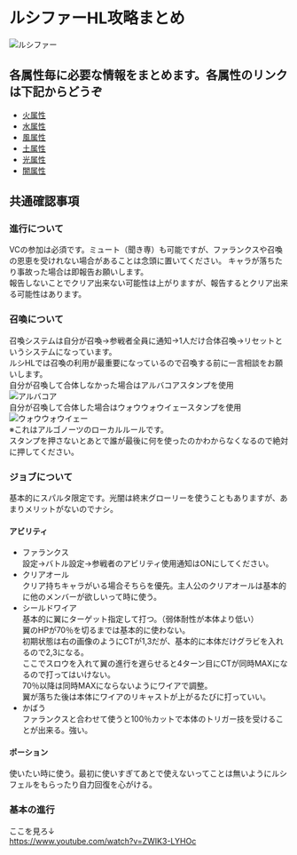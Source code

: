 # ルシファーHL攻略まとめ
![ルシファー](https://lh3.googleusercontent.com/CPqdD1e60QnCynCiOVf6uXROXtop7O5X38FE4eoS4YHds_AuXRS9KvP97JVegSs5lCIqbAigjVt7E9DS5Wn-NtEZTTEk_yoPi_Kvmx32am_3 "ルシファー")  
## 各属性毎に必要な情報をまとめます。各属性のリンクは下記からどうぞ
* [火属性](elemental/fire.md)
* [水属性](elemental/water.md)
* [風属性](elemental/wind.md)
* [土属性](elemental/earth.md)
* [光属性](elemental/lite.md)
* [闇属性](elemental/dark.md)

## 共通確認事項
### 進行について
VCの参加は必須です。ミュート（聞き専）も可能ですが、ファランクスや召喚の恩恵を受けれない場合があることは念頭に置いてください。
キャラが落ちたり事故った場合は即報告お願いします。  
報告しないことでクリア出来ない可能性は上がりますが、報告するとクリア出来る可能性はあります。

### 召喚について
召喚システムは自分が召喚→参戦者全員に通知→1人だけ合体召喚→リセットというシステムになっています。  
ルシHLでは召喚の利用が最重要になっているので召喚する前に一言相談をお願いします。  
自分が召喚して合体しなかった場合はアルバコアスタンプを使用  
![アルバコア](https://lh3.googleusercontent.com/P-mYDj7jnuOwSzcHfeyrgVoY2vQVbO96BoQDbaqjNC4oOLExxo8kLyqf5zpcSeXKTP4EcJN0UkWTxIC96H9EteJ1Ye8gE5Q_BIzoN1bwRSg "アルバコア")  
自分が召喚して合体した場合はウォウウォウイェースタンプを使用  
![ウォウウォウイェー](https://lh3.googleusercontent.com/t4mjJypZlrKabbSXyz79QNYrUj-eMhpvAWs1aUJTi6eThJaozkUMxUH6zH9NJ_lw_AaleRCE0kWh9vpI5vur_FcQ-6PFTjO_G0rjRrRmitfN7w "ウォウウォウイェー")  
※これはアルゴノーツのローカルルールです。  
スタンプを押さないとあとで誰が最後に何を使ったのかわからなくなるので絶対に押してください。

### ジョブについて
基本的にスパルタ限定です。光闇は終末グローリーを使うこともありますが、あまりメリットがないのでナシ。
#### アビリティ
* ファランクス  
設定→バトル設定→参戦者のアビリティ使用通知はONにしてください。
* クリアオール  
クリア持ちキャラがいる場合そちらを優先。主人公のクリアオールは基本的に他のメンバーが欲しいって時に使う。
* シールドワイア  
基本的に翼にターゲット指定して打つ。（弱体耐性が本体より低い）  
翼のHPが70％を切るまでは基本的に使わない。  
初期状態は右の画像のようにCTが1,3だが、基本的に本体だけグラビを入れるので2,3になる。  
ここでスロウを入れて翼の進行を遅らせると4ターン目にCTが同時MAXになるので打ってはいけない。  
70％以降は同時MAXにならないようにワイアで調整。  
翼が落ちた後は本体にワイアのリキャストが上がるたびに打っていい。  
* かばう  
ファランクスと合わせて使うと100％カットで本体のトリガー技を受けることが出来る。強い。
#### ポーション
使いたい時に使う。最初に使いすぎてあとで使えないってことは無いようにルシフェルをもらったり自力回復を心がける。

### 基本の進行
ここを見ろ↓  
https://www.youtube.com/watch?v=ZWIK3-LYHOc  
